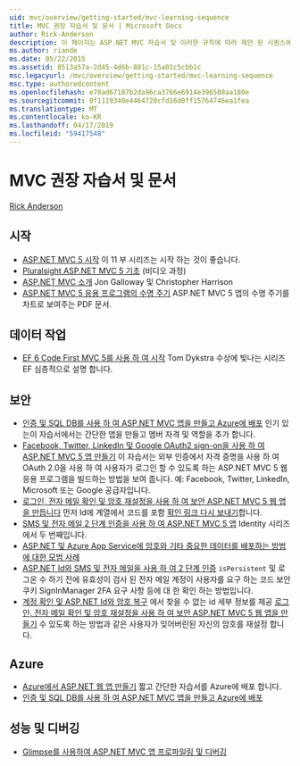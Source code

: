 ```yaml
---
uid: mvc/overview/getting-started/mvc-learning-sequence
title: MVC 권장 자습서 및 문서 | Microsoft Docs
author: Rick-Anderson
description: 이 페이지는 ASP.NET MVC 자습서 및 이러한 규칙에 따라 제안 된 시퀀스에 대 한 링크를 포함 합니다.
ms.author: riande
ms.date: 05/22/2015
ms.assetid: 8513a57a-2d45-4d6b-881c-15a01c5cbb1c
msc.legacyurl: /mvc/overview/getting-started/mvc-learning-sequence
msc.type: authoredcontent
ms.openlocfilehash: e78ad67187b2da96ca3766e6914e396508aa180e
ms.sourcegitcommit: 0f1119340e4464720cfd16d0ff15764746ea1fea
ms.translationtype: MT
ms.contentlocale: ko-KR
ms.lasthandoff: 04/17/2019
ms.locfileid: "59417548"
---
```

# <a name="mvc-recommended-tutorials-and-articles"></a>MVC 권장 자습서 및 문서

[Rick Anderson]((https://twitter.com/RickAndMSFT))

<a id="pwd"></a>
## <a name="getting-started"></a>시작

- [ASP.NET MVC 5 시작](introduction/getting-started.md) 이 11 부 시리즈는 시작 하는 것이 좋습니다.
- [Pluralsight ASP.NET MVC 5 기초](https://pluralsight.com/training/Player?author=scott-allen&amp;name=aspdotnet-mvc5-fundamentals-m1-introduction&amp;mode=live&amp;clip=0&amp;course=aspdotnet-mvc5-fundamentals) (비디오 과정)
- [ASP.NET MVC 소개](https://www.microsoftvirtualacademy.com/training-courses/introduction-to-asp-net-mvc) Jon Galloway 및 Christopher Harrison
- [ASP.NET MVC 5 응용 프로그램의 수명 주기](lifecycle-of-an-aspnet-mvc-5-application.md) ASP.NET MVC 5 앱의 수명 주기를 차트로 보여주는 PDF 문서.

<a id="con"></a>
## <a name="working-with-data"></a>데이터 작업

- [EF 6 Code First MVC 5를 사용 하 여 시작](getting-started-with-ef-using-mvc/creating-an-entity-framework-data-model-for-an-asp-net-mvc-application.md) Tom Dykstra 수상에 빛나는 시리즈 EF 심층적으로 설명 합니다.

<a id="wj"></a>
## <a name="security"></a>보안

- [인증 및 SQL DB를 사용 하 여 ASP.NET MVC 앱을 만들고 Azure에 배포](https://azure.microsoft.com/documentation/articles/web-sites-dotnet-deploy-aspnet-mvc-app-membership-oauth-sql-database/) 인기 있는이 자습서에서는 간단한 앱을 만들고 멤버 자격 및 역할을 추가 합니다.
- [Facebook, Twitter, LinkedIn 및 Google OAuth2 sign-on을 사용 하 여 ASP.NET MVC 5 앱 만들기](../security/create-an-aspnet-mvc-5-app-with-facebook-and-google-oauth2-and-openid-sign-on.md) 이 자습서는 외부 인증에서 자격 증명을 사용 하 여 OAuth 2.0을 사용 하 여 사용자가 로그인 할 수 있도록 하는 ASP.NET MVC 5 웹 응용 프로그램을 빌드하는 방법을 보여 줍니다. 예: Facebook, Twitter, LinkedIn, Microsoft 또는 Google 공급자입니다.
- [로그인, 전자 메일 확인 및 암호 재설정을 사용 하 여 보안 ASP.NET MVC 5 웹 앱을 만듭니다](../security/create-an-aspnet-mvc-5-web-app-with-email-confirmation-and-password-reset.md) 먼저 Id에 계열에서 코드를 포함 [확인 링크 다시 보내기](../security/create-an-aspnet-mvc-5-web-app-with-email-confirmation-and-password-reset.md#rsend)합니다.
- [SMS 및 전자 메일 2 단계 인증을 사용 하 여 ASP.NET MVC 5 앱](../security/aspnet-mvc-5-app-with-sms-and-email-two-factor-authentication.md) Identity 시리즈에서 두 번째입니다.
- [ASP.NET 및 Azure App Service에 암호와 기타 중요한 데이터를 배포하는 방법에 대한 모범 사례](../../../identity/overview/features-api/best-practices-for-deploying-passwords-and-other-sensitive-data-to-aspnet-and-azure.md)
- [ASP.NET Id와 SMS 및 전자 메일을 사용 하 여 2 단계 인증](../../../identity/overview/features-api/two-factor-authentication-using-sms-and-email-with-aspnet-identity.md) `isPersistent` 및 로그온 수 하기 전에 유효성이 검사 된 전자 메일 계정이 사용자를 요구 하는 코드 보안 쿠키 SignInManager 2FA 요구 사항 등에 대 한 확인 하는 방법입니다.
- [계정 확인 및 ASP.NET Id와 암호 복구](../../../identity/overview/features-api/account-confirmation-and-password-recovery-with-aspnet-identity.md) 에서 찾을 수 없는 id 세부 정보를 제공 [로그인, 전자 메일 확인 및 암호 재설정을 사용 하 여 보안 ASP.NET MVC 5 웹 앱을 만들기](../security/create-an-aspnet-mvc-5-web-app-with-email-confirmation-and-password-reset.md) 수 있도록 하는 방법과 같은 사용자가 잊어버린된 자신의 암호를 재설정 합니다.

<a id="da"></a>
## <a name="azure"></a>Azure

- [Azure에서 ASP.NET 웹 앱 만들기](https://azure.microsoft.com/documentation/articles/web-sites-dotnet-get-started/) 짧고 간단한 자습서를 Azure에 배포 합니다.
- [인증 및 SQL DB를 사용 하 여 ASP.NET MVC 앱을 만들고 Azure에 배포](https://azure.microsoft.com/documentation/articles/web-sites-dotnet-deploy-aspnet-mvc-app-membership-oauth-sql-database/)

<a id="perf"></a>
## <a name="performance-and-debugging"></a>성능 및 디버깅

- [Glimpse를 사용하여 ASP.NET MVC 앱 프로파일링 및 디버깅](../performance/profile-and-debug-your-aspnet-mvc-app-with-glimpse.md)
